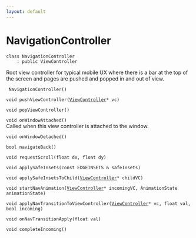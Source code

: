 ```yaml
---
layout: default
---
```


# NavigationController

```
class NavigationController
    : public ViewController
```


Root view controller for typical mobile UX where there is a bar at the top of the screen and pages are pushed and popped in and out of view.     

    
` NavigationController()`<br>

`void pushViewController(`[`ViewController`](/ref/app_group/ViewController)`* vc)`<br>

`void popViewController()`<br>

`void onWindowAttached()`<br>Called when this view controller is attached to the window.

`void onWindowDetached()`<br>

`bool navigateBack()`<br>

`void requestScroll(float dx, float dy)`<br>

`void applySafeInsets(const EDGEINSETS & safeInsets)`<br>

`void applySafeInsetsToChild(`[`ViewController`](/ref/app_group/ViewController)`* childVC)`<br>


`void startNavAnimation(`[`ViewController`](/ref/app_group/ViewController)`* incomingVC, AnimationState animationState)`<br>

`void applyNavTransitionToViewController(`[`ViewController`](/ref/app_group/ViewController)`* vc, float val, bool incoming)`<br>

`void onNavTransitionApply(float val)`<br>

`void completeIncoming()`<br>


